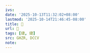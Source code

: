 ```yaml
---
ivs:
date: '2025-10-13T11:32:02+08:00'
lastmod: '2025-10-14T21:46:45-08:00'
title: 󰫡
url: 󰫡
tags: [緁, 緁]
src: GHZR, DCCV
note:
---
```

